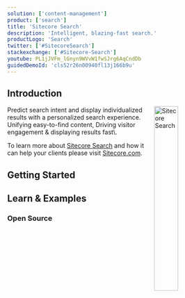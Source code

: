 ```yaml
---
solution: ['content-management']
product: ['search']
title: 'Sitecore Search'
description: 'Intelligent, blazing-fast search.'
productLogo: 'Search'
twitter: ['#SitecoreSearch']
stackexchange: ['#Sitecore-Search']
youtube: PL1jJVFm_lGnyn9WVvW1fwSJrg6AqCndDb
guidedDemoId: 'cls52r26n00940fl13j166b9u'
---
```


## Introduction

<img src="/images/products/search/Fast-predictive-search.svg" alt="Sitecore Search" width="33%" align="right" />
Predict search intent and display individualized results with a personalized search experience. Unifying easy-to-find content, Driving visitor engagement & displaying results fast\.

To learn more about [Sitecore Search](https://www.sitecore.com/products/search) and how it can help your clients please visit [Sitecore.com](https://www.sitecore.com/products/search).

## Getting Started

<Row columns={2}>
<Link title="Overview of Sitecore Search" link="https://doc.sitecore.com/search/en/developers/search-developer-guide/overview-of-sitecore-search.html" />
<Link title="Getting started with Sitecore Search" link="https://doc.sitecore.com/search/en/developers/search-developer-guide/getting-started-with-sitecore-search.html" />
<Link title="Sitecore Search REST API" link="https://doc.sitecore.com/search/en/developers/search-developer-guide/using-rest-apis.html" />
<Link title="Search and Recommendation API" link="https://doc.sitecore.com/search/en/developers/search-developer-guide/using-rest-apis.html" />
<Link title="Tracking Events in Sitecore Search" link="https://doc.sitecore.com/search/en/developers/search-developer-guide/tracking-events.html" />
</Row>

## Learn & Examples

### Open Source

<Row columns={2}>
<Repository framework="React" name="Sitecore Search Starter Kit" description="This repository has an example implementation of a content website using the Sitecore Search JS SDK which integrates with Sitecore Search services and supports event tracking." repositoryUrl="https://github.com/Sitecore/Sitecore-Search-JS-SDK-Starter-Kit" />
<Repository framework="Nextjs" name="Sitecore Developer Portal" description="The Sitecore Developer Portal utilises Sitecore Search, you can see in this repository how it was implemented" repositoryUrl="https://github.com/Sitecore/developer-portal" />
</Row>
